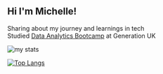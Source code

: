 ## Hi I'm Michelle!

Sharing about my journey and learnings in tech<br/>
Studied [Data Analytics Bootcamp](https://uk.generation.org/programs/data-analytics/) at Generation UK <br/>

<img alt="my stats" src="https://github-readme-stats.vercel.app/api?username=MichellePuiKa&show_icons=true"/>

[![Top Langs](https://github-readme-stats.vercel.app/api/top-langs/?username=MichellePuiKa&layout=compact)](https://github.com/MichellePuiKa/github-readme-stats)
